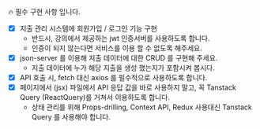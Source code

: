 <aside>
🔥 필수 구현 사항 입니다.

</aside>

- [x] 지출 관리 시스템에 회원가입 / 로그인 기능 구현
  - 반드시, 강의에서 제공하는 jwt 인증서버를 사용하도록 합니다.
  - 인증이 되지 않는다면 서비스를 이용 할 수 없도록 해주세요.
- [x] json-server 를 이용해 지출 데이터에 대한 CRUD 를 구현해 주세요.
  - 지출 데이터에 누가 해당 지출을 생성 했는지가 포함시켜 봅시다.
- [x] API 호출 시, fetch 대신 axios 를 필수적으로 사용하도록 합니다.
- [x] 페이지에서 (jsx) 파일에서 API 응답 값을 바로 사용하지 말고, 꼭 Tanstack Query (ReactQuery)를 거쳐서 이용하도록 합니다.
  - 상태 관리를 위해 Props-drilling, Context API, Redux 사용대신 Tanstack Query 를 사용해야 합니다.
